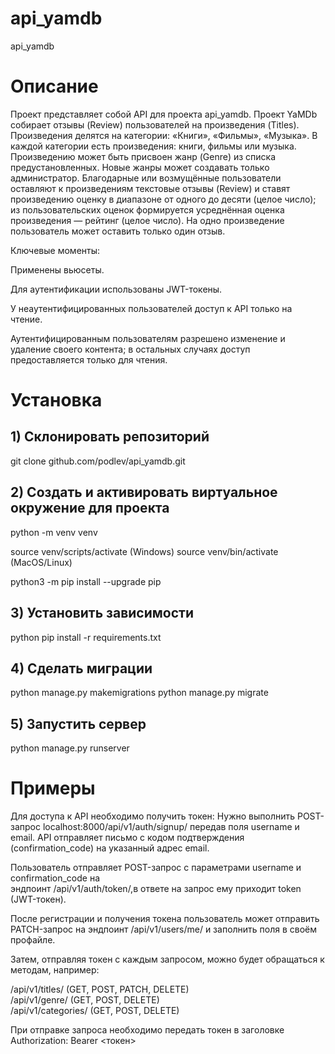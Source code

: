 ﻿# api_yamdb
api_yamdb

# Описание

Проект представляет собой API для проекта api_yamdb.
Проект YaMDb собирает отзывы (Review) пользователей на произведения (Titles). Произведения делятся на категории: «Книги», «Фильмы», «Музыка». 
В каждой категории есть произведения: книги, фильмы или музыка. 
Произведению может быть присвоен жанр (Genre) из списка предустановленных. Новые жанры может создавать только администратор.
Благодарные или возмущённые пользователи оставляют к произведениям текстовые отзывы (Review) и ставят произведению оценку в диапазоне от одного до десяти (целое число); из пользовательских оценок формируется усреднённая оценка произведения — рейтинг (целое число). На одно произведение пользователь может оставить только один отзыв.

Ключевые моменты:

Применены вьюсеты.

Для аутентификации использованы JWT-токены.

У неаутентифицированных пользователей доступ к API только на чтение. 

Аутентифицированным пользователям разрешено изменение и удаление своего контента; в остальных случаях доступ предоставляется только для чтения.

# Установка

## 1) Склонировать репозиторий
git clone github.com/podlev/api_yamdb.git

## 2) Создать и активировать виртуальное окружение для проекта

python -m venv venv

source venv/scripts/activate (Windows)
source venv/bin/activate (MacOS/Linux)

python3 -m pip install --upgrade pip

## 3) Установить зависимости
python pip install -r requirements.txt

## 4) Сделать миграции
python manage.py makemigrations
python manage.py migrate

## 5) Запустить сервер
python manage.py runserver

# Примеры

Для доступа к API необходимо получить токен: 
Нужно выполнить POST-запрос localhost:8000/api/v1/auth/signup/ передав поля username и email.
API отправляет письмо с кодом подтверждения (confirmation_code) на указанный адрес email.

Пользователь отправляет POST-запрос с параметрами username и confirmation_code на  
эндпоинт /api/v1/auth/token/,в ответе на запрос ему приходит token (JWT-токен).

После регистрации и получения токена пользователь может отправить PATCH-запрос 
на эндпоинт /api/v1/users/me/ и заполнить поля в своём профайле.

Затем, отправляя токен с каждым запросом, можно будет обращаться к методам, например: 

/api/v1/titles/ (GET, POST, PATCH, DELETE)    
/api/v1/genre/ (GET, POST, DELETE)    
/api/v1/categories/ (GET, POST, DELETE)    

При отправке запроса необходимо передать токен в заголовке Authorization: Bearer <токен>
